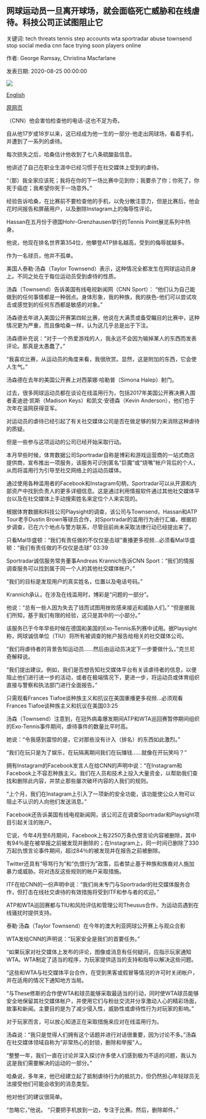 ## 网球运动员一旦离开球场，就会面临死亡威胁和在线虐待。科技公司正试图阻止它

关键词: tech threats tennis step accounts wta sportradar abuse townsend stop social media cnn face trying soon players online

作者: George Ramsay, Christina Macfarlane

发表日期: 2020-08-25 00:00:00

![](https://cdn.cnn.com/cnnnext/dam/assets/200821151512-taylor-townsend-world-teamtennis-super-tease.jpg)

[English](Tennis%20players%20face%20death%20threats%20and%20online%20abuse%20as%20soon%20as%20they%20step%20off%20the%20court.%20Tech%20companies%20are%20trying%20to%20stop%20it.md)

[原网页](https://edition.cnn.com/2020/08/25/tennis/tennis-online-abuse-taylor-townsend-benjamin-hassan-spt-intl/index.html)

（CNN）他会害怕检查他的电话-这也不足为奇。

自从他17岁或18岁以来，这已经成为他一生的一部分-他走出网球场，看着手机，并遭到了一系列的虐待。

每次损失之后，哈桑估计他收到了七八条硫酸盐信息。

他讲述了自己在职业生涯中已经习惯于在社交媒体上受到的虐待。

“（那）我全家应该死；我将在你的下一场比赛中见到你；我要杀了你；你死了，你死于癌症；我希望你死于一场意外。”

经验告诉哈桑，在比赛前不要检查他的手机，以免分散注意力，但是比赛后，他会花时间报告和屏蔽用户，以及删除Instagram上的侮辱性评论。

Hassan在五月份于德国Hohr-Grenzhausen举行的Tennis Point展览系列中热身。

他说，他现在排名世界第354位，他攀登ATP排名越高，受到的侮辱就越多。

作为一名球员，他并不孤单。

美国人泰勒·汤森（Taylor Townsend）表示，这种情况全都发生在网球运动员身上。不同之处在于每位运动员受到虐待的性质。

汤森（Townsend）告诉美国有线电视新闻网（CNN Sport）： “他们认为自己能做到的任何事情都是一种弱点。身体形象，我的种族，我的肤色-他们可以尝试攻击或感觉到的任何东西都是敏感的对象。”

汤森德去年进入美国公开赛第四轮比赛，他说在大满贯或备受瞩目的比赛中，这种情况更为严重，而且像哈桑一样，认为这几乎总是出于下注。

汤森德补充说：“对于一个热爱游戏的人，我永远不会因为输掉某人的东西而发表评论。那真是太愚蠢了。”

“我喜欢比赛，从运动员的角度来看，我很欣赏。显然，这是附加的东西，它会使人生气。”

汤森德在去年的美国公开赛上对西蒙娜·哈勒普（Simona Halep）射门。

过去，很多网球运动员都在谈论在线滥用行为，包括2017年美国公开赛决赛入围者麦迪逊·凯斯（Madison Keys）和凯文·安德森（Kevin Anderson），他们也于次年在温网获得亚军。

对运动员的虐待已经引起了有关社交媒体公司是否在做足够的努力来消除这种虐待的质疑。

但是一些参与这项运动的公司已经开始采取行动。

本月早些时候，体育数据公司Sportradar自称是博彩和游戏运营商的一站式商店提供商，宣布推出一项服务，该服务可识别匿名“巨魔”或“烧嘴”帐户背后的个人，从而将滥用行为引导至社交网络上的运动员媒体。

通过使用各种滥用者的Facebook和Instagram句柄，Sportradar可以从开源和内部资产中找到负责人的更多详细信息。这是通过利用情报软件通过其他社交媒体平台以及在社交媒体上手动搜索姓名来定位个人来实现的。

根据体育数据和科技公司Playsight的调查，该公司与Townsend，Hassan和ATP Tour老手Dustin Brown等球员合作，对Sportradar的滥用行为进行汇编，根据初步调查，已在六个地点与警方联系，尽管目前尚未采取法律行动已经提出来了。

只看Mal华盛顿：“我们有责任做的不仅仅是击球”重播更多视频...必须看Mal华盛顿：“我们有责任做的不仅仅是击球” 03:39

Sportradar诚信服务常务董事Andreas Krannich告诉CNN Sport：“我们的情报调查服务可以找到属于同一个人的其他社交媒体帐户。”

“我们的目标是发现用户的真实姓名，位置以及电话号码。”

Krannich承认，在涉及在线滥用时，博彩是“问题的一部分”。

他说：“总有一些人因为失去了钱而试图用挫败感来接近和威胁人们。” “但是据我们所知，基于我们有限的经验，这只是其中的一小部分。”

该服务已于今年早些时候在德国和美国的Exo-Tennis系列赛中试用。据Playsight称，网球诚信单位（TIU）将所有被调查的帐户报告给相关的社交媒体公司。

“我们将虐待者的背景告知运动员……然后由运动员决定下一步要做什么，”克兰尼奇解释说。

“我们提出建议。例如，我们是否想告知社交媒体平台有关该虐待者的信息，以便阻止他们进行进一步的活动，或者在极端情况下，更进一步，将运动员或体育组织直接与警察和执法部门进行全面报告。”

只需观看Frances Tiafoe谈种族主义和抗议在美国重播更多视频...必须观看Frances Tiafoe谈种族主义和抗议在美国03:25

汤森（Townsend）注意到，在冠外病毒爆发期间ATP和WTA巡回赛暂停期间组织的Exo-Tennis事件期间，虐待事件的数量比平时高。

她说：“令我感到震惊的是，它对那些没有计入（排名）的东西如此激烈。”

“我们在玩只是为了娱乐，在玩隔离期间我们在玩赚钱……就像在开玩笑吗？”

拥有Instagram的Facebook发言人在给CNN的声明中说：“在Instagram和Facebook上不容忍种族主义。我们在人员和技术上投入大量资金，以帮助我们查找和删除此内容，并禁止那些屡次破坏内容的人我们的规则。

“上个月，我们在Instagram上引入了一项新的安全功能，该功能使公众人物可以阻止不认识的人向他们发送消息。”

Facebook还告诉美国有线电视新闻网，该公司正在调查Sportradar和Playsight项目引起关注的账户。

它说，今年4月至6月期间，Facebook上有2250万条仇恨言论内容被删除，其中有94％是在被举报之前被发现并删除的；在Instagram上，同一时间已删除了330万起仇恨言论事件期间，超过84％的被发现并在报告之前被删除。

Twitter还具有“辱骂行为”和“仇恨行为”政策，后者禁止基于种族和族裔对人施加暴力或威胁。将对违反这些规则的帐户采取措施。

ITF在给CNN的一份声明中说：“我们尚未专门与Sportradar的社交媒体服务合作，但打击在线社交虐待的有效措施将受到ITF和参与者的欢迎。”

ATP和WTA巡回赛都与TIU和风险评估和管理公司Theusus合作，为运动员遇到在线骚扰时提供支持。

泰勒·汤森（Taylor Townsend）在今年的澳大利亚网球公开赛上与观众合影

WTA发给CNN的声明说：“玩家安全是我们的首要任务。”

“如果玩家对社交媒体上发布的评论，图像或消息有任何疑问，应指示玩家通知WTA。WTA制定了适当的程序，为玩家提供适当的支持和指导以解决这些问题。

“这些和WTA与社交媒体平台合作，在受到黑客或假冒等情况的许可时关闭帐户，并在适用的情况下通知地方当局。

“与These修斯的合作使WTA和球员能够采取最适当的行动，同时使WTA球员能够安全地保留其社交媒体帐户，并使用它们与粉丝交流并分享激动人心的精彩场面，故事和新闻。主要目的是为了减少侵入性，威胁性或虐待性行为对玩家的影响。”

对于玩家而言，可以放心知道正在采取措施来应对在线滥用行为。

汤森说：“我只是觉得人们拥有这个话题并进行对话很重要，因为讨论不多。”汤森在社交媒体领域自称为“非常热心的封锁，删除和举报”人。

“整整一年，我们一直在讨论并深入探讨许多使人们感到极为不适的问题，我认为这是我们需要解决的运动的一部分。”

哈桑说，多年来，他已经建立起了抵制虐待行为的抵抗力，但仍然担心年轻球员无法接受他们可能会收到的消息类型。

他对他们的建议很简单。

“忽略它，”他说。 “只要把手机放到一边，专注于比赛。然后，删除邮件。”